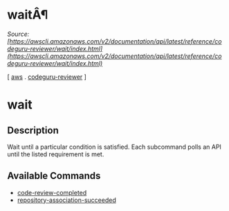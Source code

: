 # waitÂ¶

*Source: [https://awscli.amazonaws.com/v2/documentation/api/latest/reference/codeguru-reviewer/wait/index.html](https://awscli.amazonaws.com/v2/documentation/api/latest/reference/codeguru-reviewer/wait/index.html)*

[ [aws](https://awscli.amazonaws.com/v2/documentation/api/latest/reference/index.html#cli-aws) . [codeguru-reviewer](https://awscli.amazonaws.com/v2/documentation/api/latest/reference/codeguru-reviewer/index.html#cli-aws-codeguru-reviewer) ]

# wait

## Description

Wait until a particular condition is satisfied. Each subcommand polls an API until the listed requirement is met.

## Available Commands

- [code-review-completed](https://awscli.amazonaws.com/v2/documentation/api/latest/reference/codeguru-reviewer/wait/code-review-completed.html)
- [repository-association-succeeded](https://awscli.amazonaws.com/v2/documentation/api/latest/reference/codeguru-reviewer/wait/repository-association-succeeded.html)